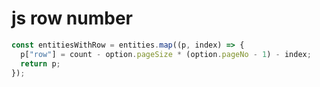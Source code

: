 # js row number

```ts
const entitiesWithRow = entities.map((p, index) => {
  p["row"] = count - option.pageSize * (option.pageNo - 1) - index;
  return p;
});
```
